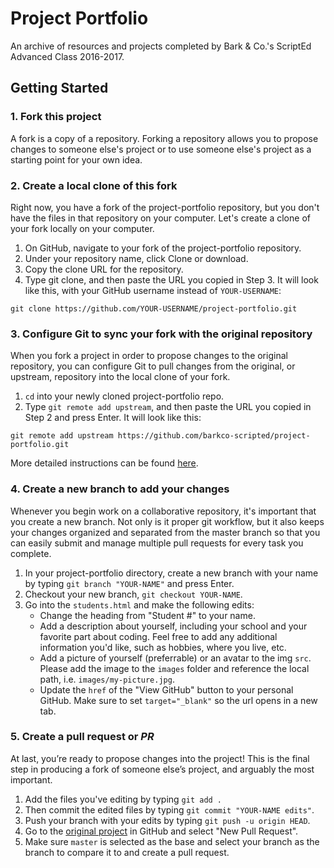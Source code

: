 # Project Portfolio
An archive of resources and projects completed by Bark &amp; Co.'s ScriptEd Advanced Class 2016-2017.

## Getting Started


### 1. Fork this project

A fork is a copy of a repository. Forking a repository allows you to propose changes to someone else's project or to use someone else's project as a starting point for your own idea.

### 2. Create a local clone of this fork

Right now, you have a fork of the project-portfolio repository, but you don't have the files in that repository on your computer. Let's create a clone of your fork locally on your computer.

1. On GitHub, navigate to your fork of the project-portfolio repository.
2. Under your repository name, click Clone or download.
3. Copy the clone URL for the repository.
4. Type git clone, and then paste the URL you copied in Step 3. It will look like this, with your GitHub username instead of `YOUR-USERNAME`:

```
git clone https://github.com/YOUR-USERNAME/project-portfolio.git
```

### 3. Configure Git to sync your fork with the original repository

When you fork a project in order to propose changes to the original repository, you can configure Git to pull changes from the original, or upstream, repository into the local clone of your fork.

1. `cd` into your newly cloned project-portfolio repo.
2. Type `git remote add upstream`, and then paste the URL you copied in Step 2 and press Enter. It will look like this:

```
git remote add upstream https://github.com/barkco-scripted/project-portfolio.git
```

More detailed instructions can be found [here](https://help.github.com/articles/fork-a-repo/).

### 4. Create a new branch to add your changes

Whenever you begin work on a collaborative repository, it's important that you create a new branch. Not only is it proper git workflow, but it also keeps your changes organized and separated from the master branch so that you can easily submit and manage multiple pull requests for every task you complete.

1. In your project-portfolio directory, create a new branch with your name by typing `git branch "YOUR-NAME"` and press Enter.
3. Checkout your new branch, `git checkout YOUR-NAME`.
2. Go into the `students.html` and make the following edits: 
	* Change the heading from "Student #" to your name. 
	* Add a description about yourself, including your school and your favorite part about coding. Feel free to add any additional information you'd like, such as hobbies, where you live, etc. 
	* Add a picture of yourself (preferrable) or an avatar to the img `src`. Please add the image to the `images` folder and reference the local path, i.e. `images/my-picture.jpg`.
	* Update the `href` of the "View GitHub" button to your personal GitHub. Make sure to set `target="_blank"` so the url opens in a new tab. 


### 5. Create a pull request or _PR_

At last, you’re ready to propose changes into the project! This is the final step in producing a fork of someone else’s project, and arguably the most important. 

1. Add the files you've editing by typing `git add .`
2. Then commit the edited files by typing `git commit "YOUR-NAME edits"`.
3. Push your branch with your edits by typing `git push -u origin HEAD`.
4. Go to the [original project](https://github.com/barkco-scripted/project-portfolio) in GitHub and select "New Pull Request". 
5. Make sure `master` is selected as the base and select your branch as the branch to compare it to and create a pull request. 


